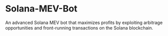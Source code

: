# Solana-MEV-Bot
An advanced Solana MEV bot that maximizes profits by exploiting arbitrage opportunities and front-running transactions on the Solana blockchain.
